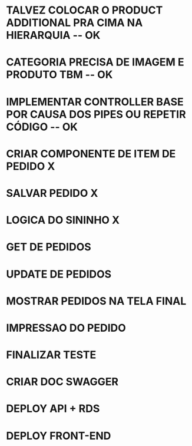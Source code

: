 #  TALVEZ COLOCAR O PRODUCT ADDITIONAL PRA CIMA NA HIERARQUIA -- OK
#  CATEGORIA PRECISA DE IMAGEM E PRODUTO TBM -- OK
#  IMPLEMENTAR CONTROLLER BASE POR CAUSA DOS PIPES OU REPETIR CÓDIGO -- OK

# CRIAR COMPONENTE DE ITEM DE PEDIDO X
# SALVAR PEDIDO X
# LOGICA DO SININHO X

# GET DE PEDIDOS
# UPDATE DE PEDIDOS
# MOSTRAR PEDIDOS NA TELA FINAL
# IMPRESSAO DO PEDIDO

# FINALIZAR TESTE
# CRIAR DOC SWAGGER

# DEPLOY API + RDS
# DEPLOY FRONT-END


